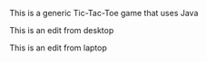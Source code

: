 This is a generic Tic-Tac-Toe game that uses Java


This is an edit from desktop

This is an edit from laptop